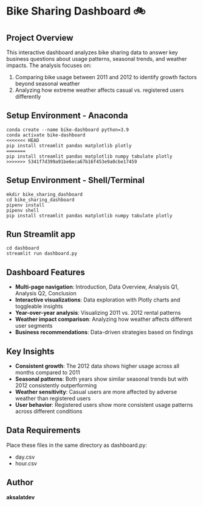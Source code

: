 # Bike Sharing Dashboard 🚲

## Project Overview

This interactive dashboard analyzes bike sharing data to answer key business questions about usage patterns, seasonal trends, and weather impacts. The analysis focuses on:

1. Comparing bike usage between 2011 and 2012 to identify growth factors beyond seasonal weather
2. Analyzing how extreme weather affects casual vs. registered users differently

## Setup Environment - Anaconda

```
conda create --name bike-dashboard python=3.9
conda activate bike-dashboard
<<<<<<< HEAD
pip install streamlit pandas matplotlib plotly
=======
pip install streamlit pandas matplotlib numpy tabulate plotly
>>>>>>> 5341f7d399a91be6eca67b16f453e9a0cbe17459
```

## Setup Environment - Shell/Terminal

```
mkdir bike_sharing_dashboard
cd bike_sharing_dashboard
pipenv install
pipenv shell
pip install streamlit pandas matplotlib numpy tabulate plotly
```

## Run Streamlit app

```
cd dashboard
streamlit run dashboard.py
```

## Dashboard Features

-   **Multi-page navigation**: Introduction, Data Overview, Analysis Q1, Analysis Q2, Conclusion
-   **Interactive visualizations**: Data exploration with Plotly charts and toggleable insights
-   **Year-over-year analysis**: Visualizing 2011 vs. 2012 rental patterns
-   **Weather impact comparison**: Analyzing how weather affects different user segments
-   **Business recommendations**: Data-driven strategies based on findings

## Key Insights

-   **Consistent growth**: The 2012 data shows higher usage across all months compared to 2011
-   **Seasonal patterns**: Both years show similar seasonal trends but with 2012 consistently outperforming
-   **Weather sensitivity**: Casual users are more affected by adverse weather than registered users
-   **User behavior**: Registered users show more consistent usage patterns across different conditions

## Data Requirements

Place these files in the same directory as dashboard.py:

-   day.csv
-   hour.csv

## Author

**aksalatdev**
